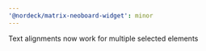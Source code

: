 ```yaml
---
'@nordeck/matrix-neoboard-widget': minor
---
```


Text alignments now work for multiple selected elements
